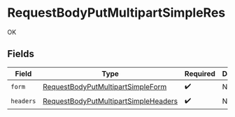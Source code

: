 # RequestBodyPutMultipartSimpleRes

OK


## Fields

| Field                                                                                                   | Type                                                                                                    | Required                                                                                                | Description                                                                                             |
| ------------------------------------------------------------------------------------------------------- | ------------------------------------------------------------------------------------------------------- | ------------------------------------------------------------------------------------------------------- | ------------------------------------------------------------------------------------------------------- |
| `form`                                                                                                  | [RequestBodyPutMultipartSimpleForm](../../models/operations/RequestBodyPutMultipartSimpleForm.md)       | :heavy_check_mark:                                                                                      | N/A                                                                                                     |
| `headers`                                                                                               | [RequestBodyPutMultipartSimpleHeaders](../../models/operations/RequestBodyPutMultipartSimpleHeaders.md) | :heavy_check_mark:                                                                                      | N/A                                                                                                     |